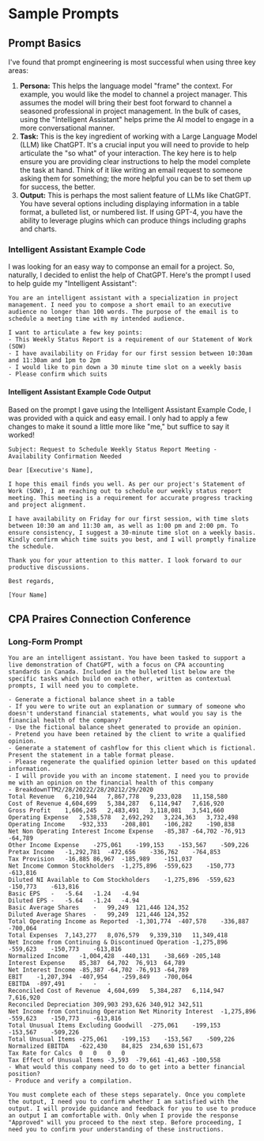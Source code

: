 # Sample Prompts

## Prompt Basics

I've found that prompt engineering is most successful when using three key areas:

1. **Persona:** This helps the language model "frame" the context. For example, you would like the model to channel a project manager. This assumes the model will bring their best foot forward to channel a seasoned professional in project management. In the bulk of cases, using the "Intelligent Assistant" helps prime the AI model to engage in a more conversational manner.
2. **Task:** This is the key ingredient of working with a Large Language Model (LLM) like ChatGPT. It's a crucial input you will need to provide to help articulate the "so what" of your interaction. The key here is to help ensure you are providing clear instructions to help the model complete the task at hand. Think of it like writing an email request to someone asking them for something; the more helpful you can be to set them up for success, the better.
3. **Output:** This is perhaps the most salient feature of LLMs like ChatGPT. You have several options including displaying information in a table format, a bulleted list, or numbered list. If using GPT-4, you have the ability to leverage plugins which can produce things including graphs and charts.

### Intelligent Assistant Example Code

I was looking for an easy way to componse an email for a project. So, naturally, I decided to enlist the help of ChatGPT. Here's the prompt I used to help guide my "Intelligent Assistant":

```
You are an intelligent assistant with a specialization in project management. I need you to compose a short email to an executive audience no longer than 100 words. The purpose of the email is to schedule a meeting time with my intended audience.

I want to articulate a few key points:
- This Weekly Status Report is a requirement of our Statement of Work (SOW)
- I have availability on Friday for our first session between 10:30am and 11:30am and 1pm to 2pm
- I would like to pin down a 30 minute time slot on a weekly basis
- Please confirm which suits
```

#### Intelligent Assistant Example Code Output

Based on the prompt I gave using the Intelligent Assistant Example Code, I was provided with a quick and easy email. I only had to apply a few changes to make it sound a little more like "me," but suffice to say it worked! 

```
Subject: Request to Schedule Weekly Status Report Meeting - Availability Confirmation Needed

Dear [Executive's Name],

I hope this email finds you well. As per our project's Statement of Work (SOW), I am reaching out to schedule our weekly status report meeting. This meeting is a requirement for accurate progress tracking and project alignment.

I have availability on Friday for our first session, with time slots between 10:30 am and 11:30 am, as well as 1:00 pm and 2:00 pm. To ensure consistency, I suggest a 30-minute time slot on a weekly basis. Kindly confirm which time suits you best, and I will promptly finalize the schedule.

Thank you for your attention to this matter. I look forward to our productive discussions.

Best regards,

[Your Name]
```

## CPA Praires Connection Conference

### Long-Form Prompt

```
You are an intelligent assistant. You have been tasked to support a live demonstration of ChatGPT, with a focus on CPA accounting standards in Canada. Included in the bulleted list below are the specific tasks which build on each other, written as contextual prompts, I will need you to complete.

- Generate a fictional balance sheet in a table
- If you were to write out an explanation or summary of someone who doesn't understand financial statements, what would you say is the financial health of the company?
- Use the fictional balance sheet generated to provide an opinion.
- Pretend you have been retained by the client to write a qualified opinion.
- Generate a statement of cashflow for this client which is fictional. Present the statement in a table format please.
- Please regenerate the qualified opinion letter based on this updated information.
- I will provide you with an income statement. I need you to provide me with an opinion on the financial health of this company
- BreakdownTTM2/28/20222/28/20212/29/2020
Total Revenue	6,210,944	7,867,778	9,233,028	11,158,580
Cost of Revenue	4,604,699	5,384,287	6,114,947	7,616,920
Gross Profit	1,606,245	2,483,491	3,118,081	3,541,660
Operating Expense	2,538,578	2,692,292	3,224,363	3,732,498
Operating Income	-932,333	-208,801	-106,282	-190,838
Net Non Operating Interest Income Expense	-85,387	-64,702	-76,913	-64,789
Other Income Expense	-275,061	-199,153	-153,567	-509,226
Pretax Income	-1,292,781	-472,656	-336,762	-764,853
Tax Provision	-16,885	86,967	-185,989	-151,037
Net Income Common Stockholders	-1,275,896	-559,623	-150,773	-613,816
Diluted NI Available to Com Stockholders	-1,275,896	-559,623	-150,773	-613,816
Basic EPS	-	-5.64	-1.24	-4.94
Diluted EPS	-	-5.64	-1.24	-4.94
Basic Average Shares	-	99,249	121,446	124,352
Diluted Average Shares	-	99,249	121,446	124,352
Total Operating Income as Reported	-1,301,774	-407,578	-336,887	-700,064
Total Expenses	7,143,277	8,076,579	9,339,310	11,349,418
Net Income from Continuing & Discontinued Operation	-1,275,896	-559,623	-150,773	-613,816
Normalized Income	-1,004,428	-440,131	-38,669	-205,148
Interest Expense	85,387	64,702	76,913	64,789
Net Interest Income	-85,387	-64,702	-76,913	-64,789
EBIT	-1,207,394	-407,954	-259,849	-700,064
EBITDA	-897,491	-	-	-
Reconciled Cost of Revenue	4,604,699	5,384,287	6,114,947	7,616,920
Reconciled Depreciation	309,903	293,626	340,912	342,511
Net Income from Continuing Operation Net Minority Interest	-1,275,896	-559,623	-150,773	-613,816
Total Unusual Items Excluding Goodwill	-275,061	-199,153	-153,567	-509,226
Total Unusual Items	-275,061	-199,153	-153,567	-509,226
Normalized EBITDA	-622,430	84,825	234,630	151,673
Tax Rate for Calcs	0	0	0	0
Tax Effect of Unusual Items	-3,593	-79,661	-41,463	-100,558
- What would this company need to do to get into a better financial position?
- Produce and verify a compilation.

You must complete each of these steps separately. Once you complete the output, I need you to confirm whether I am satisfied with the output. I will provide guidance and feedback for you to use to produce an output I am comfortable with. Only when I provide the response "Approved" will you proceed to the next step. Before proceeding, I need you to confirm your understanding of these instructions.
```
